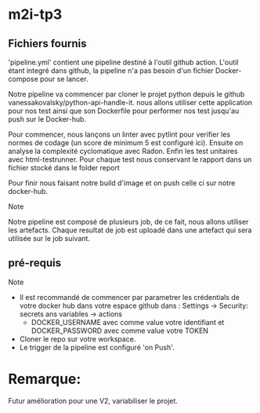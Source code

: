 # m2i-tp3

## Fichiers fournis
'pipeline.yml' contient une pipeline destiné à l'outil github action. L'outil étant integré dans github, la pipeline n'a pas besoin d'un fichier Docker-compose pour se lancer.

Notre pipeline va commencer par cloner le projet python depuis le github vanessakovalsky/python-api-handle-it. nous allons utiliser cette application pour nos test ainsi que son Dockerfile pour performer nos test jusqu'au push sur le Docker-hub.

Pour commencer, nous lançons un linter avec pytlint pour verifier les normes de codage (un score de minimum 5 est configuré ici).
Ensuite on analyse la complexité cyclomatique avec Radon.
Enfin les test unitaires avec html-testrunner.
Pour chaque test nous conservant le rapport dans un fichier stocké dans le folder report

Pour finir nous faisant notre build d'image et on push celle ci sur notre docker-hub.

> [!NOTE]
> Notre pipeline est composé de plusieurs job, de ce fait, nous allons utiliser les artefacts. Chaque resultat de job est uploadé dans une artefact qui sera utilisée sur le job suivant.

## pré-requis
> [!NOTE]
> - Il est recommandé de commencer par parametrer les crédentials de votre docker hub dans votre espace github dans : Settings -> Security: secrets ans variables -> actions
>   - DOCKER_USERNAME avec comme value votre identifiant et DOCKER_PASSWORD avec comme value votre TOKEN
> - Cloner le repo sur votre workspace.
> - Le trigger de la pipeline est configuré 'on Push'.

# Remarque:
Futur amélioration pour une V2, variabiliser le projet.